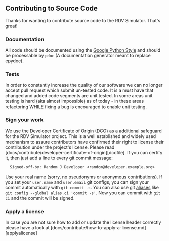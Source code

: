 ## Contributing to Source Code

Thanks for wanting to contribute source code to the RDV Simulator. That's great!

### Documentation

All code should be documented using the [Google Python Style](http://sphinxcontrib-napoleon.readthedocs.io/en/latest/example_google.html) and should be
processable by `pdoc` (A documentation generator meant to replace epydoc).

### Tests

In order to constantly increase the quality of our software we can no longer accept pull request which submit un-tested code.
It is a must have that changed and added code segments are unit tested.
In some areas unit testing is hard (aka almost impossible) as of today - in these areas refactoring WHILE fixing a bug is encouraged to enable unit testing.

### Sign your work

We use the Developer Certificate of Origin (DCO) as a additional safeguard
for the RDV Simulator project. This is a well established and widely used
mechanism to assure contributors have confirmed their right to license
their contribution under the project's license.
Please read [docs/contribute/developer-certificate-of-origin][dcofile].
If you can certify it, then just add a line to every git commit message:

````
  Signed-off-by: Random J Developer <random@developer.example.org>
````

Use your real name (sorry, no pseudonyms or anonymous contributions).
If you set your `user.name` and `user.email` git configs, you can sign your
commit automatically with `git commit -s`. You can also use git [aliases](https://git-scm.com/book/tr/v2/Git-Basics-Git-Aliases)
like `git config --global alias.ci 'commit -s'`. Now you can commit with
`git ci` and the commit will be signed.

### Apply a license

In case you are not sure how to add or update the license header correctly please have a look at [docs/contribute/how-to-apply-a-license.md][applyalicense]
